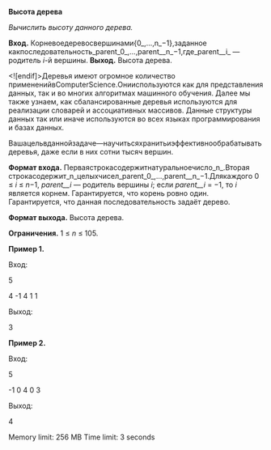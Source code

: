 **Высота дерева**

_Вычислить высоту данного дерева._

**Вход.** Корневоедеревосвершинами{0_,...,n_−1},заданное какпоследовательность_parent_0_,...,parent__n_−1,где_parent__i_ — родитель _i_-й вершины. 
**Выход.** Высота дерева.

<![endif]>Деревья имеют огромное количество примененийвComputerScience.Онииспользуются как для представления данных, так и во многих алгоритмах машинного обучения. Далее мы также узнаем, как сбалансированные деревья используются для реализации словарей и ассоциативных массивов. Данные структуры данных так или иначе используются во всех языках программирования и базах данных.

Вашацельвданнойзадаче—научитьсяхранитьиэффективнообрабатывать деревья, даже если в них сотни тысяч вершин.

**Формат входа.** Перваястрокасодержитнатуральноечисло_n_.Вторая строкасодержит_n_целыхчисел_parent_0_,...,parent__n_−1.Длякаждого 0 ≤ _i_ ≤ _n_−1, _parent__i_ — родитель вершины _i_; если _parent__i_ = −1, то _i_ является корнем. Гарантируется, что корень ровно один. Гарантируется, что данная последовательность задаёт дерево.

**Формат выхода.** Высота дерева.

**Ограничения.** 1 ≤ _n_ ≤ 105.

**Пример 1.**

Вход:

5

4 -1 4 1 1

Выход:

3


**Пример 2.**

Вход:

5

-1 0 4 0 3

Выход:

4


Memory limit: 256 MB
Time limit: 3 seconds

